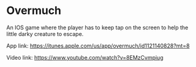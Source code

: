 # Overmuch
An IOS game where the player has to keep tap on the screen to help the little darky creature to escape.

App link:
https://itunes.apple.com/us/app/overmuch/id1121140828?mt=8

Video link:
https://www.youtube.com/watch?v=8EMzCvmpiug

